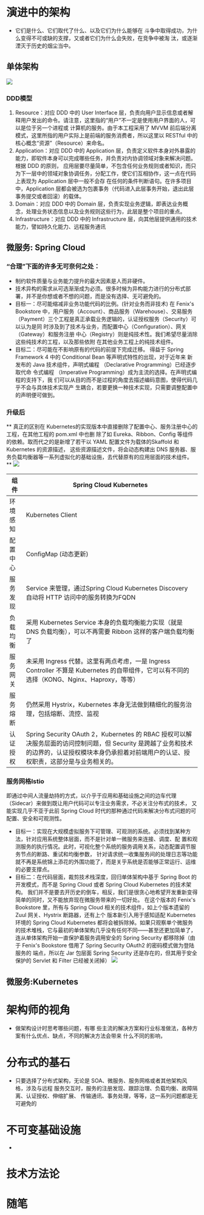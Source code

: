 # 演进中的架构
- 它们是什么、它们取代了什么、以及它们为什么能够在
斗争中取得成功，为什么变得不可或缺的支撑，又或者它们为什么会失败，在竞争中被淘
汰，或逐渐湮灭于历史的烟尘当中。
## 单体架构
![](../../../4三千道藏/media/Pasted%20image%2020211227104339.png)
### DDD模型
1. Resource：对应 DDD 中的 User Interface 层，负责向用户显示信息或者解释用户发出的命令。请注意，这里指的“用户”不一定是使用用户界面的人，可以是位于另一个进程或
计算机的服务。由于本工程采用了 MVVM 前后端分离模式，这里所指的用户实际上是前端的服务消费者，所以这里以 RESTful 中的核心概念“资源”（Resource）来命名。
2. Application：对应 DDD 中的 Application 层，负责定义软件本身对外暴露的能力，即软件本身可以完成哪些任务，并负责对内协调领域对象来解决问题。根据 DDD 的原则，
应用层要尽量简单，不包含任何业务规则或者知识，而只为下一层中的领域对象协调任务，分配工作，使它们互相协作，这一点在代码上表现为 Application 层中一般不会存
在任何的条件判断语句。在许多项目中，Application 层都会被选为包裹事务（代码进入此层事务开始，退出此层事务提交或者回滚）的载体。
3. Domain：对应 DDD 中的 Domain 层，负责实现业务逻辑，即表达业务概念，处理业务状态信息以及业务规则这些行为，此层是整个项目的重点。
4. Infrastructure：对应 DDD 中的 Infrastructure 层，向其他层提供通用的技术能力，譬如持久化能力、远程服务通讯
## 微服务: Spring Cloud
### “合理”下面的许多无可奈何之处：
- 制约软件质量与业务能力提升的最大因素是人而非硬件。
- 技术异构的需求从可选渐渐成为必须。很多时候为异构能力进行的分布式部署，并不是你想或者不想的问题，而是没有选择、无可避免的。
- 目标一：尽可能缩减非业务功能代码的比例。(针对业务而非技术)
在 Fenix's Bookstore 中，用户服务（Account）、商品服务（Warehouse）、交易服务
（Payment）三个工程是真正承载业务逻辑的，认证授权服务（Security）可以认为是同
时涉及到了技术与业务，而配置中心（Configuration）、网关（Gateway）和服务注册
中心（Registry）则是纯技术性。我们希望尽量消除这些纯技术的工程，以及那些依附
在其他业务工程上的纯技术组件。
- 目标二：尽可能在不影响原有的代码的前提下完成迁移。
得益于 Spring Framework 4 中的 Conditional Bean 等声明式特性的出现，对于近年来
新发布的 Java 技术组件，声明式编程 （Declarative Programming）已经逐步取代命
令式编程 （Imperative Programming）成为主流的选择。在声明式编程的支持下，我
们可以从目的而不是过程的角度去描述编码意图，使得代码几乎不会与具体技术实现产
生耦合，若要更换一种技术实现，只需要调整配置中的声明便可做到。
### 升级后
** 真正的区别在 Kubernetes的实现版本中直接删除了配置中心、服务注册中心的工程，在其他工程的 pom.xml 中也删
除了如 Eureka、Ribbon、Config 等组件的依赖。取而代之的是新增了若干以 YAML 配置文件为载体的Skaffold 和 Kubernetes 的资源描述，
这些资源描述文件，将会动态构建出 DNS 服务器、服务负载均衡器等一系列虚拟化的基础设施，去代替原有的应用层面的技术组件。**
![](../../../4三千道藏/media/Pasted%20image%2020211227143605.png)

| 组件     | Spring Cloud Kubernetes                                                                                                                                                                            |
| -------- | -------------------------------------------------------------------------------------------------------------------------------------------------------------------------------------------------- |
| 环境感知 | Kubernetes Client                                                                                                                                                                                  |
| 配置中心 | ConfigMap (动态更新)                                                                                                                                                                               |
| 服务发现 | Service 来管理，通过Spring Cloud Kubernetes Discovery 自动将 HTTP 访问中的服务转换为FQDN                                                                                                           |
| 负载均衡 | 采用 Kubernetes Service 本身的负载均衡能力实现（就是 DNS 负载均衡），可以不再需要 Ribbon 这样的客户端负载均衡了                                                                                    |
| 服务网关 | 未采用 Ingress 代替。这里有两点考虑，一是 Ingress Controller 不算是 Kubernetes 的自带组件，它可以有不同的选择（KONG、Nginx、Haproxy，等等）                                                        |
| 服务熔断 | 仍然采用 Hystrix，Kubernetes 本身无法做到精细化的服务治理，包括熔断、流控、监视                                                                                                                    |
| 认证授权 | Spring Security OAuth 2，Kubernetes 的 RBAC 授权可以解决服务层面的访问控制问题，但 Security 是跨越了业务和技术的边界的，认证授权模块本身仍承担着对前端用户的认证、授权职责，这部分是与业务相关的。 |

### 服务网格Istio
即通过中间人流量劫持的方式，以介乎于应用和基础设施之间的边车代理（Sidecar）来做到既让用户代码可以专注业务需求，不必关注分布式的技术，
又能实现几乎不亚于此前 Spring Cloud 时代的那种通过代码来解决分布式问题的可配置、安全和可观测性。
- 目标一：实现在大规模虚拟服务下可管理、可观测的系统。必须找到某种方法，针对应用系统整体层面，而不是针对单一微服务来连接、调度、配
置和观测服务的执行情况。此时，可视化整个系统的服务调用关系，动态配置调节服务节点的断路、重试和均衡参数，
针对请求统一收集服务间的处理日志等功能就不再是系统锦上添花的外围功能了，而是关乎系统是否能够正常运行、运维的必要支撑点。
- 目标二：在代码层面，裁剪技术栈深度，回归单体架构中基于 Spring Boot 的开发模式，而不是 Spring Cloud 或者 Spring Cloud Kubernetes 的技术架构。
我们并不是要去开历史的倒车，相反，我们是很贪心地希望开发重新变得简单的同时，又不能放弃现在微服务带来的一切好处。
在这个版本的 Fenix's Bookstore 里，所有与 Spring Cloud 相关的技术组件，如上个版本遗留的 Zuul 网关、Hystrix 断路器，还有上个
版本新引入用于感知适配 Kubernetes 环境的 Spring Cloud Kubernetes 都将会被拆除掉。如果只观察单个微服务的技术堆栈，它与最初的单体架构几乎没有任何不同——甚至还更加简单了，
连从单体架构开始一直保护着服务调用安全的 Spring Security 都移除掉（由于 Fenix's Bookstore 借用了 Spring Security OAuth2 的密码模式做为登陆服务的
端点，所以在 Jar 包层面 Spring Security 还是存在的，但其用于安全保护的 Servlet 和 Filter 已经被关闭掉）
![](../../../4三千道藏/media/Pasted%20image%2020211228182557.png)
## 微服务:Kubernetes

# 架构师的视角
- 做架构设计时思考哪些问题，有哪
些主流的解决方案和行业标准做法，各种方案有什么优点、缺点，不同的解决方法会带来
什么不同的影响，
# 分布式的基石
- 只要选择了分布式架构，无论是 SOA、微服务、服务网格或者其他架构风格，涉及与远程
服务交互时，服务的注册发现、跟踪治理、负载均衡、故障隔离、认证授权、伸缩扩展、
传输通讯、事务处理，等等，这一系列问题都是无可避免的
# 不可变基础设施
- 
# 技术方法论
# 随笔